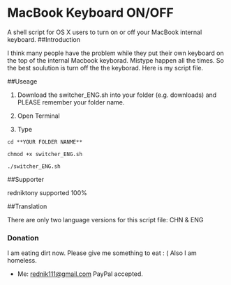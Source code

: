 # MacBook Keyboard ON/OFF
A shell script for OS X users to turn on or off your MacBook internal keyboard.
##Introduction

I think many people have the problem while they put their own keyboard on the top of the internal Macbook keyborad.
Mistype happen all the times. So the best soulution is turn off the the keyborad. Here is my script file.

##Useage

1. Download the switcher_ENG.sh into your folder (e.g. downloads) and PLEASE remember your folder name.

2. Open Terminal 

3. Type
```script
cd **YOUR FOLDER NANME**
```

```script
chmod +x switcher_ENG.sh
```

```script
./switcher_ENG.sh
```

##Supporter

redniktony supported 100%

##Translation

There are only two language versions for this script file: CHN & ENG

### Donation ###

I am eating dirt now. Please give me something to eat : ( Also I am homeless.

* Me: [rednik111@gmail.com](https://paypal.me/rednik)
PayPal accepted.
